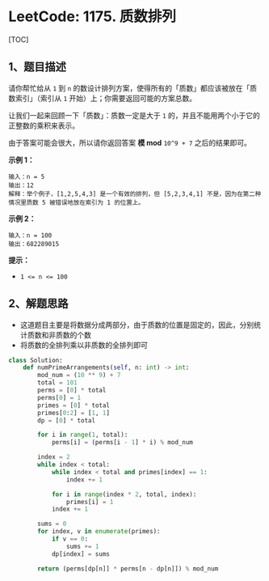 # LeetCode: 1175. 质数排列

[TOC]

## 1、题目描述

请你帮忙给从 `1` 到 `n` 的数设计排列方案，使得所有的「质数」都应该被放在「质数索引」（索引从 `1` 开始）上；你需要返回可能的方案总数。

让我们一起来回顾一下「质数」：质数一定是大于 `1` 的，并且不能用两个小于它的正整数的乘积来表示。

由于答案可能会很大，所以请你返回答案 **模 mod** `10^9 + 7` 之后的结果即可。

 

**示例 1：**

```
输入：n = 5
输出：12
解释：举个例子，[1,2,5,4,3] 是一个有效的排列，但 [5,2,3,4,1] 不是，因为在第二种情况里质数 5 被错误地放在索引为 1 的位置上。
```


**示例 2：**

```
输入：n = 100
输出：682289015
```

**提示：**

- `1 <= n <= 100`

## 2、解题思路

- 这道题目主要是将数据分成两部分，由于质数的位置是固定的，因此，分别统计质数和非质数的个数
- 将质数的全排列乘以非质数的全排列即可



```python
class Solution:
    def numPrimeArrangements(self, n: int) -> int:
        mod_num = (10 ** 9) + 7
        total = 101
        perms = [0] * total
        perms[0] = 1
        primes = [0] * total
        primes[0:2] = [1, 1]
        dp = [0] * total

        for i in range(1, total):
            perms[i] = (perms[i - 1] * i) % mod_num

        index = 2
        while index < total:
            while index < total and primes[index] == 1:
                index += 1

            for i in range(index * 2, total, index):
                primes[i] = 1
            index += 1

        sums = 0
        for index, v in enumerate(primes):
            if v == 0:
                sums += 1
            dp[index] = sums

        return (perms[dp[n]] * perms[n - dp[n]]) % mod_num
```

